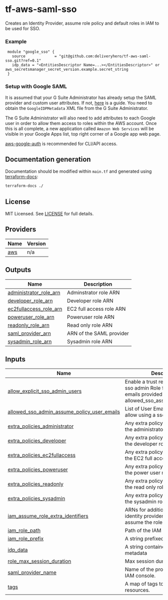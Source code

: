 # tf-aws-saml-sso

Creates an Identity Provider, assume role policy and default roles in IAM to be used for SSO.

### Example

```hcl
 module "google_sso" {
   source             = "git@github.com:deliveryhero/tf-aws-saml-sso.git?ref=0.1"
   idp_data = "<EntitiesDescriptor Name=...></EntitiesDescriptor>" or aws_secretsmanager_secret_version.example.secret_string
 }
```

### Setup with Google SAML

It is assumed that your G Suite Administrator has already setup the SAML provider and custom user attributes. If not, [here](https://medium.com/proud2becloud/single-sign-on-with-g-suite-on-the-amazon-web-services-console-d506fda88c90) is a guide. You need to obtain the `GoogleIDPMetadata` XML file from the G Suite Administrator.

The G Suite Administrator will also need to add attributes to each Google user in order to allow them access to roles within the AWS account. Once this is all complete, a new application called `Amazon Web Services` will be visible in your Google Apps list, top right corner of a Google app web page.

[aws-google-auth](https://github.com/cevoaustralia/aws-google-auth) is recommended for CLI/API access.

## Documentation generation

Documentation should be modified within `main.tf` and generated using [terraform-docs](https://github.com/segmentio/terraform-docs):

```bash
terraform-docs ./
```

## License
MIT Licensed. See [LICENSE](https://github.com/deliveryhero/tf-ssh-bastion/tree/master/LICENSE) for full details.

<!-- BEGIN_TF_DOCS -->


## Providers

| Name | Version |
|------|---------|
| <a name="provider_aws"></a> [aws](#provider\_aws) | n/a |

## Outputs

| Name | Description |
|------|-------------|
| <a name="output_administrator_role_arn"></a> [administrator\_role\_arn](#output\_administrator\_role\_arn) | Adminstrator role ARN |
| <a name="output_developer_role_arn"></a> [developer\_role\_arn](#output\_developer\_role\_arn) | Developer role ARN |
| <a name="output_ec2fullaccess_role_arn"></a> [ec2fullaccess\_role\_arn](#output\_ec2fullaccess\_role\_arn) | EC2 full access role ARN |
| <a name="output_poweruser_role_arn"></a> [poweruser\_role\_arn](#output\_poweruser\_role\_arn) | Poweruser role ARN |
| <a name="output_readonly_role_arn"></a> [readonly\_role\_arn](#output\_readonly\_role\_arn) | Read only role ARN |
| <a name="output_saml_provider_arn"></a> [saml\_provider\_arn](#output\_saml\_provider\_arn) | ARN of the SAML provider |
| <a name="output_sysadmin_role_arn"></a> [sysadmin\_role\_arn](#output\_sysadmin\_role\_arn) | Sysadmin role ARN |

## Inputs

| Name | Description | Type | Default | Required |
|------|-------------|------|---------|:--------:|
| <a name="input_allow_explicit_sso_admin_users"></a> [allow\_explicit\_sso\_admin\_users](#input\_allow\_explicit\_sso\_admin\_users) | Enable a trust relationship of the sso admin Role for certain user emails provided with allowed\_sso\_assume\_policy\_users | `bool` | `false` | no |
| <a name="input_allowed_sso_admin_assume_policy_user_emails"></a> [allowed\_sso\_admin\_assume\_policy\_user\_emails](#input\_allowed\_sso\_admin\_assume\_policy\_user\_emails) | List of User Emails to explicitly allow using a sso admin role | `list(string)` | `[]` | no |
| <a name="input_extra_policies_administrator"></a> [extra\_policies\_administrator](#input\_extra\_policies\_administrator) | Any extra policy ARNs to attach to the administrator role | `list(any)` | `[]` | no |
| <a name="input_extra_policies_developer"></a> [extra\_policies\_developer](#input\_extra\_policies\_developer) | Any extra policy ARNs to attach to the developer role | `list(any)` | `[]` | no |
| <a name="input_extra_policies_ec2fullaccess"></a> [extra\_policies\_ec2fullaccess](#input\_extra\_policies\_ec2fullaccess) | Any extra policy ARNs to attach to the EC2 full access role | `list(any)` | `[]` | no |
| <a name="input_extra_policies_poweruser"></a> [extra\_policies\_poweruser](#input\_extra\_policies\_poweruser) | Any extra policy ARNs to attach to the power user role | `list(any)` | `[]` | no |
| <a name="input_extra_policies_readonly"></a> [extra\_policies\_readonly](#input\_extra\_policies\_readonly) | Any extra policy ARNs to attach to the read only role | `list(any)` | `[]` | no |
| <a name="input_extra_policies_sysadmin"></a> [extra\_policies\_sysadmin](#input\_extra\_policies\_sysadmin) | Any extra policy ARNs to attach to the sysadmin role | `list(any)` | `[]` | no |
| <a name="input_iam_assume_role_extra_identifiers"></a> [iam\_assume\_role\_extra\_identifiers](#input\_iam\_assume\_role\_extra\_identifiers) | ARNs for additional federated identity providers that can assume the roles | `list(any)` | `[]` | no |
| <a name="input_iam_role_path"></a> [iam\_role\_path](#input\_iam\_role\_path) | Path of the IAM roles. | `string` | `"/sso/"` | no |
| <a name="input_iam_role_prefix"></a> [iam\_role\_prefix](#input\_iam\_role\_prefix) | A string prefixed to all role names | `string` | `"sso-"` | no |
| <a name="input_idp_data"></a> [idp\_data](#input\_idp\_data) | A string contained saml IDP metadata | `string` | n/a | yes |
| <a name="input_role_max_session_duration"></a> [role\_max\_session\_duration](#input\_role\_max\_session\_duration) | Max session duration in seconds | `string` | `"43200"` | no |
| <a name="input_saml_provider_name"></a> [saml\_provider\_name](#input\_saml\_provider\_name) | Name of the provider. Visible in IAM console. | `string` | n/a | yes |
| <a name="input_tags"></a> [tags](#input\_tags) | A map of tags to add to all resources. | `map(string)` | `{}` | no |
<!-- END_TF_DOCS -->
